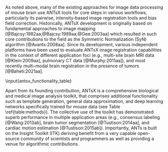 <!--
## The ANTs Ecosystem  {-}
-->

As noted above, many of the existing approaches for image data processing of
mouse brain use ANTsX tools for core steps in various workflows, particularly
its pairwise, intensity-based image registration tools and bias field
correction. Historically, ANTsX development is originally based on fundamental
approaches to image mapping [@Bajcsy:1982aa;@Bajcsy:1989aa;@Gee:2003aa] which
resulted in such core contributions to the field as the Symmetric Normalization
(SyN) algorithm [@Avants:2008aa].  Since its development, various independent
platforms have been used to evaluate ANTsX image registration capabilities in
the context of different application foci (e.g., multi-site brain MRI data
[@Klein:2009aa], pulmonary CT data [@Murphy:2011aa]), and most recently multi-modal
brain registration in the presence of tumors [@Baheti:2021aa]. 

\input{antsx_functionality_table}

Apart from its founding contribution, ANTsX is a comprehensive biological and
medical image analysis toolkit, that comprises additional functionality such as
template generation, general data approximation, and deep learning networks
specifically trained for mouse data (see Table \ref{table:methods}). The
collective use of the toolkit has demonstrated superb performance in multiple
application areas (e.g., consensus labeling [@Wang:2013ab], brain tumor
segmentation [@Tustison:2014aa], and cardiac motion estimation
[@Tustison:2015ab]).  Importantly, ANTs is built on the Insight Toolkit (ITK)
deriving benefit from a very capable open-source community of scientists and 
programmers as well as providing a venue for algorithmic contributions.

